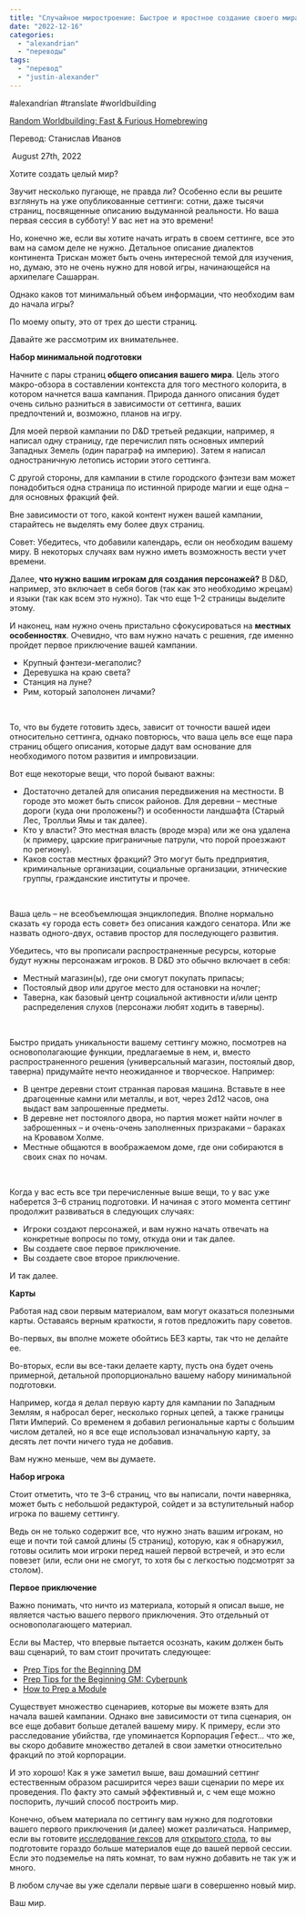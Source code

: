 ```yaml
---
title: "Случайное миростроение: Быстрое и яростное создание своего мира"
date: "2022-12-16"
categories: 
  - "alexandrian"
  - "переводы"
tags: 
  - "перевод"
  - "justin-alexander"
---
```


#alexandrian #translate #worldbuilding

[Random Worldbuilding: Fast & Furious Homebrewing](https://thealexandrian.net/wordpress/48367/roleplaying-games/random-worldbuilding-fast-furious-homebrewing)

Перевод: Станислав Иванов

 August 27th, 2022

Хотите создать целый мир?

Звучит несколько пугающе, не правда ли? Особенно если вы решите взглянуть на уже опубликованные сеттинги: сотни, даже тысячи страниц, посвященные описанию выдуманной реальности. Но ваша первая сессия в субботу! У вас нет на это времени!

Но, конечно же, если вы хотите начать играть в своем сеттинге, все это вам на самом деле не нужно. Детальное описание диалектов континента Трискан может быть очень интересной темой для изучения, но, думаю, это не очень нужно для новой игры, начинающейся на архипелаге Сашарран.

Однако каков тот минимальный объем информации, что необходим вам до начала игры?

По моему опыту, это от трех до шести страниц.

Давайте же рассмотрим их внимательнее.

**Набор минимальной подготовки**

Начните с пары страниц **общего описания вашего мира**. Цель этого макро-обзора в составлении контекста для того местного колорита, в котором начнется ваша кампания. Природа данного описания будет очень сильно разниться в зависимости от сеттинга, ваших предпочтений и, возможно, планов на игру.

Для моей первой кампании по D&D третьей редакции, например, я написал одну страницу, где перечислил пять основных империй Западных Земель (один параграф на империю). Затем я написал одностраничную летопись истории этого сеттинга.

С другой стороны, для кампании в стиле городского фэнтези вам может понадобиться одна страница по истинной природе магии и еще одна – для основных фракций фей.

Вне зависимости от того, какой контент нужен вашей кампании, старайтесь не выделять ему более двух страниц.

Совет: Убедитесь, что добавили календарь, если он необходим вашему миру. В некоторых случаях вам нужно иметь возможность вести учет времени.

Далее, **что нужно вашим игрокам для создания персонажей?** В D&D, например, это включает в себя богов (так как это необходимо жрецам) и языки (так как всем это нужно). Так что еще 1–2 страницы выделите этому.

И наконец, нам нужно очень пристально сфокусироваться на **местных особенностях**. Очевидно, что вам нужно начать с решения, где именно пройдет первое приключение вашей кампании.

- Крупный фэнтези-мегаполис?
- Деревушка на краю света?
- Станция на луне?
- Рим, который заполонен личами?

 

То, что вы будете готовить здесь, зависит от точности вашей идеи относительно сеттинга, однако повторюсь, что ваша цель все еще пара страниц общего описания, которые дадут вам основание для необходимого потом развития и импровизации.

Вот еще некоторые вещи, что порой бывают важны:

- Достаточно деталей для описания передвижения на местности. В городе это может быть список районов. Для деревни – местные дороги (куда они проложены?) и особенности ландшафта (Старый Лес, Тролльи Ямы и так далее).
- Кто у власти? Это местная власть (вроде мэра) или же она удалена (к примеру, царские приграничные патрули, что порой проезжают по региону).
- Каков состав местных фракций? Это могут быть предприятия, криминальные организации, социальные организации, этнические группы, гражданские институты и прочее.

 

Ваша цель – не всеобъемлющая энциклопедия. Вполне нормально сказать «у города есть совет» без описания каждого сенатора. Или же назвать одного-двух, оставив простор для последующего развития.

Убедитесь, что вы прописали распространенные ресурсы, которые будут нужны персонажам игроков. В D&D это обычно включает в себя:

- Местный магазин(ы), где они смогут покупать припасы;
- Постоялый двор или другое место для остановки на ночлег;
- Таверна, как базовый центр социальной активности и/или центр распределения слухов (персонажи любят ходить в таверны).

 

Быстро придать уникальности вашему сеттингу можно, посмотрев на основополагающие функции, предлагаемые в нем, и, вместо распространенного решения (универсальный магазин, постоялый двор, таверна) придумайте нечто неожиданное и творческое. Например:

- В центре деревни стоит странная паровая машина. Вставьте в нее драгоценные камни или металлы, и вот, через 2d12 часов, она выдаст вам запрошенные предметы.
- В деревне нет постоялого двора, но партия может найти ночлег в заброшенных – и очень-очень заполненных призраками – бараках на Кровавом Холме.
- Местные общаются в воображаемом доме, где они собираются в своих снах по ночам.

 

Когда у вас есть все три перечисленные выше вещи, то у вас уже наберется 3–6 страниц подготовки. И начиная с этого момента сеттинг продолжит развиваться в следующих случаях:

- Игроки создают персонажей, и вам нужно начать отвечать на конкретные вопросы по тому, откуда они и так далее.
- Вы создаете свое первое приключение.
- Вы создаете свое второе приключение.

И так далее.

**Карты**

Работая над свои первым материалом, вам могут оказаться полезными карты. Оставаясь верным краткости, я готов предложить пару советов.

Во-первых, вы вполне можете обойтись БЕЗ карты, так что не делайте ее.

Во-вторых, если вы все-таки делаете карту, пусть она будет очень примерной, детальной пропорционально вашему набору минимальной подготовки.

Например, когда я делал первую карту для кампании по Западным Землям, я набросал берег, несколько горных цепей, а также границы Пяти Империй. Со временем я добавил региональные карты с большим числом деталей, но я все еще использовал изначальную карту, за десять лет почти ничего туда не добавив.

Вам нужно меньше, чем вы думаете.

**Набор игрока**

Стоит отметить, что те 3–6 страниц, что вы написали, почти наверняка, может быть с небольшой редактурой, сойдет и за вступительный набор игрока по вашему сеттингу.

Ведь он не только содержит все, что нужно знать вашим игрокам, но еще и почти той самой длины (5 страниц), которую, как я обнаружил, готовы осилить мои игроки перед нашей первой встречей, и это если повезет (или, если они не смогут, то хотя бы с легкостью подсмотрят за столом).

**Первое приключение**

Важно понимать, что ничто из материала, который я описал выше, не является частью вашего первого приключения. Это отдельный от основополагающего материал.

Если вы Мастер, что впервые пытается осознать, каким должен быть ваш сценарий, то вам стоит прочитать следующее:

- [Prep Tips for the Beginning DM](https://thealexandrian.net/wordpress/25696/roleplaying-games/thought-of-the-day-prep-tips-for-the-beginning-dm)
- [Prep Tips for the Beginning GM: Cyberpunk](https://thealexandrian.net/wordpress/43391/roleplaying-games/prep-tips-for-the-beginning-gm-cyberpunk)
- [How to Prep a Module](https://thealexandrian.net/wordpress/46523/roleplaying-games/how-to-prep-a-module)

Существует множество сценариев, которые вы можете взять для начала вашей кампании. Однако вне зависимости от типа сценария, он все еще добавит больше деталей вашему миру. К примеру, если это расследование убийства, где упоминается Корпорация Гефест… что же, вы скоро добавите множество деталей в свои заметки относительно фракций по этой корпорации.

И это хорошо! Как я уже заметил выше, ваш домашний сеттинг естественным образом расширится через ваши сценарии по мере их проведения. По факту это самый эффективный и, с чем еще можно поспорить, лучший способ построить мир.

Конечно, объем материала по сеттингу вам нужно для подготовки вашего первого приключения (и далее) может различаться. Например, если вы готовите [исследование гексов](https://thealexandrian.net/wordpress/46020/roleplaying-games/5e-hexcrawl) для [открытого стола](https://thealexandrian.net/wordpress/38643/roleplaying-games/open-table-manifesto), то вы подготовите гораздо больше материалов еще до вашей первой сессии. Если это подземелье на пять комнат, то вам нужно добавить не так уж и много.

В любом случае вы уже сделали первые шаги в совершенно новый мир.

Ваш мир.
